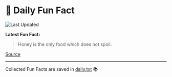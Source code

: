 # 🌟 Daily Fun Fact

![Last Updated](https://img.shields.io/badge/Last_Updated-2025_10_20-blue?style=flat-square)

**Latest Fun Fact:**

> Honey is the only food which does not spoil.

[Source](http://www.djtech.net/humor/useless_facts.htm)

---

Collected Fun Facts are saved in [daily.txt](daily.txt) 📚
